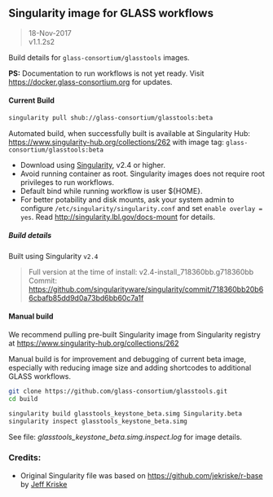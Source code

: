 ## Singularity image for GLASS workflows

>18-Nov-2017   
>v1.1.2s2  

Build details for `glass-consortium/glasstools` images. 

**PS:** Documentation to run workflows is not yet ready. Visit https://docker.glass-consortium.org for updates.

#### Current Build

```sh
singularity pull shub://glass-consortium/glasstools:beta
```

Automated build, when successfully built is available at Singularity Hub: https://www.singularity-hub.org/collections/262 with image tag: `glass-consortium/glasstools:beta` 

*   Download using [Singularity](http://singularity.lbl.gov), v2.4 or higher.
*   Avoid running container as root. Singularity images does not require root privileges to run workflows.
*   Default bind while running workflow is user ${HOME}.
*   For better potability and disk mounts, ask your system admin to configure `/etc/singularity/singularity.conf` and set `enable overlay = yes`. Read http://singularity.lbl.gov/docs-mount for details.

##### Build details

Built using Singularity `v2.4`  

>Full version at the time of install: v2.4-install_718360bb.g718360bb  
>Commit: https://github.com/singularityware/singularity/commit/718360bb20b66cbafb85dd9d0a73bd6bb60c7a1f  

#### Manual build

We recommend pulling pre-built Singularity image from Singularity registry at https://www.singularity-hub.org/collections/262

Manual build is for improvement and debugging of current beta image, especially with reducing image size and adding shortcodes to additional GLASS workflows.

```sh
git clone https://github.com/glass-consortium/glasstools.git
cd build

singularity build glasstools_keystone_beta.simg Singularity.beta
singularity inspect glasstools_keystone_beta.simg
```

See file: *glasstools_keystone_beta.simg.inspect.log* for image details.

### Credits: 

*   Original Singularity file was based on https://github.com/jekriske/r-base by [Jeff Kriske](https://github.com/jekriske)
